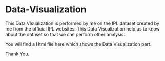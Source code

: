 # Data-Visualization
This Data Visualization is performed by me on the IPL dataset created by me from the official IPL websites. This Data Visualization help us to know about the dataset so that we can perform other analysis.

You will find a Html file here which shows the Data Visualization part.


Thank You.
